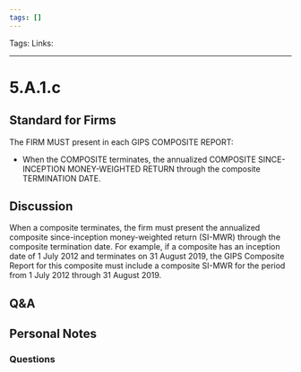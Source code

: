 ```yaml
---
tags: []
---
```

Tags:
Links: 
___
# 5.A.1.c
## Standard for Firms
The FIRM MUST present in each GIPS COMPOSITE REPORT:
- When the COMPOSITE terminates, the annualized COMPOSITE SINCE-INCEPTION MONEY-WEIGHTED RETURN through the composite TERMINATION DATE.
## Discussion
When a composite terminates, the firm must present the annualized composite since-inception money-weighted return (SI-MWR) through the composite termination date. For example, if a composite has an inception date of 1 July 2012 and terminates on 31 August 2019, the GIPS Composite Report for this composite must include a composite SI-MWR for the period from 1 July 2012 through 31 August 2019.
## Q&A

## Personal Notes

### Questions